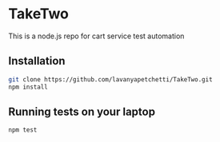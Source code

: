 # TakeTwo
This is a node.js repo for cart service test automation 

## Installation
```bash
git clone https://github.com/lavanyapetchetti/TakeTwo.git
npm install
```
## Running tests on your laptop
```bash
npm test
```

